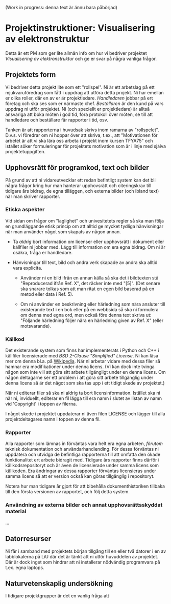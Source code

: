 (Work in progress: denna text är ännu bara påbörjad)

# Projektinstruktioner: Visualisering av elektronstruktur

Detta är ett PM som ger lite allmän info om hur vi bedriver projektet *Visualisering av elektronstruktur* 
och ge er svar på några vanliga frågor.

## Projektets form

Vi bedriver detta projekt lite som ett "rollspel". Ni är ett arbetslag på ett mjukvaruföredrag som fått i 
uppdrag att utföra detta projekt. Ni har emellan er olika roller, där en av er är projektledare. *Handledaren*
jobbar på ert företag och ska ses som er närmaste chef. *Beställaren* är den kund på vars uppdrag ni
utför projektet. Ni (och speciellt er projektledare) är alltså ansvariga att boka möten i god tid, föra protokoll
över möten, se till att handledare och beställare får rapporter i tid, osv.

Tanken är att rapporterna i huvudsak skrivs inom ramarna av "rollspelet". D.v.s. vi föredrar om ni hoppar
över att skriva, t.ex., att "Motivationen för arbetet är att vi ska lära oss arbeta i projekt inom kursen TFYA75" 
och istället söker formuleringar för projektets motivation som är i linje med själva projektetuppgiften.

## Upphovsrätt för programkod, text och bilder

På grund av att ni vidareutvecklar ett redan befintligt system kan det bli några frågor kring hur man hanterar upphovsrätt och citeringskrav till tidigare års bidrag, de egna tilläggen, och externa bilder (och ibland text) när man
skriver rapporter.

### Etiska aspekter

Vid sidan om frågor om "laglighet" och univesitetets regler så ska man följa en grundläggande 
etisk princip om att alltid ge mycket tydliga hänvisningar när man använder något som skapats av någon annan.

- Ta *aldrig* bort information om licenser eller upphovsrätt i dokument eller källfiler ni jobbar med. 
  Lägg till information om era egna bidrag. Om ni är osäkra, fråga er handledare.
  
- Hänvisningar till text, bild och andra verk skapade av andra ska alltid vara explicita. 

  * Använder ni en bild ifrån en annan källa så ska det i bildtexten stå "Reproducerad ifrån Ref. X", 
    det räcker inte med "[5]".
    (Det senare ska snarare tolkas som att man ritat en egen bild baserad på en metod eller data i Ref. 5).
    
  * Om ni använder en beskrivning eller härledning som nära ansluter till existerande text i en bok eller 
    på en webbsida så ska ni formulera om denna med egna ord, men också före denna text skriva ut:
    "Följande härledning följer nära en härledning given av Ref. X" (eller motsvarande).

### Källkod 

Det existerande system som finns har implementerats i Python och C++ i källfiler licensierade med 
*BSD 2-Clause "Simplified" License*. Ni kan läsa mer om denna bl.a. på [Wikipedia](https://en.wikipedia.org/wiki/BSD_licenses#2-clause_license_(%22Simplified_BSD_License%22_or_%22FreeBSD_License%22)).
När ni arbetar vidare med dessa filer så hamnar era modifikationer under denna licens. 
(Vi kan dock inte tvinga någon som inte vill att göra sitt arbete
tillgängligt under en denna licens. Om någon deltagarne ser ett problem i att göra sitt arbete tillgänglig under denna licens så är det något som ska tas upp i ett tidigt skede av projektet.)

När ni editerar filer så ska ni aldrig ta bort licensinformation. Istället ska ni när ni, inviduellt, editerar en fil lägga till era namn i slutet av listan av namn vid 'Copyright' i toppen av filerna. 

I något skede i projektet uppdaterar ni även filen LICENSE och lägger till alla projektdeltagares namn i toppen av denna fil.

### Rapporter

Alla rapporter som lämnas in förväntas vara helt era egna arbeten, *förutom* teknisk dokumentation och användarhandlending.
För dessa förväntas ni uppdatera och utvidga de befintliga rapporterna till att omfatta den ökade funktionalitet
ert arbete bidragit med. Tidigare års rapporter finns därför i källkodsrepositoryt och är även de licensierade under samma licens som källkoden. Era ändringar av dessa rapporter förväntas licensieras under samma licens så att er version också kan göras tillgänglig i repositoryt.

Notera hur man tidigare år gjort för att bibehålla dokumenthistoriken tillbaka till den första versionen av rapportet, och följ detta system.

### Användning av externa bilder och annat upphovsrättsskyddat material 

...

## Datorresurser

Ni får i samband med projektets början tillgång till en eller två datorer i en av labblokalerna på LiU 
där det är tänkt att ni utför huvuddelen av projektet. Där är dock inget som hindrar att ni installerar
nödvändig programvara på t.ex. egna laptops.

## Naturvetenskaplig undersökning

I tidigare projektgrupper är det en vanlig fråga att 

